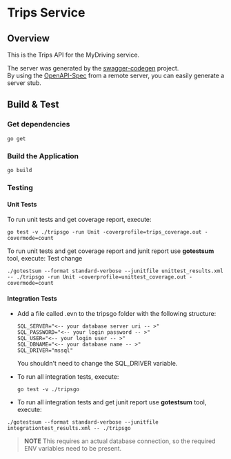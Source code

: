 # Trips Service

## Overview

This is the Trips API for the MyDriving service.

The server was generated by the [swagger-codegen](https://github.com/swagger-api/swagger-codegen) project.  
By using the [OpenAPI-Spec](https://github.com/OAI/OpenAPI-Specification) from a remote server, you can easily generate a server stub.

## Build & Test

### Get dependencies

```shell
go get
```

### Build the Application

```shell
go build
```

### Testing

#### Unit Tests 

To run unit tests and get coverage report, execute:

```shell
go test -v ./tripsgo -run Unit -coverprofile=trips_coverage.out -covermode=count
```

To run unit tests and get coverage report and junit report use **gotestsum** tool, execute:
Test change

```shell
./gotestsum --format standard-verbose --junitfile unittest_results.xml -- ./tripsgo -run Unit -coverprofile=unittest_coverage.out -covermode=count
```

#### Integration Tests

- Add a file called .evn to the tripsgo folder with the following structure:

  ```shell
  SQL_SERVER="<-- your database server uri -- >"
  SQL_PASSWORD="<-- your login password -- >"
  SQL_USER="<-- your login user -- >"
  SQL_DBNAME="<-- your database name -- >"
  SQL_DRIVER="mssql"
  ```

  You shouldn't need to change the SQL_DRIVER variable.

- To run all integration tests, execute:

  ```shell
  go test -v ./tripsgo
  ```

- To run all integration tests and get junit report use **gotestsum** tool, execute:

```shell
./gotestsum --format standard-verbose --junitfile integrationtest_results.xml -- ./tripsgo
```

> **NOTE** This requires an actual database connection, so the required ENV variables need to be present.
